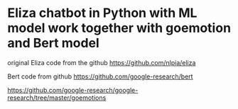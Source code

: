 # Eliza chatbot in Python with ML model work together with goemotion and Bert model

original Eliza code from the github https://github.com/nlpia/eliza

 Bert code from github https://github.com/google-research/bert
 
 https://github.com/google-research/google-research/tree/master/goemotions
